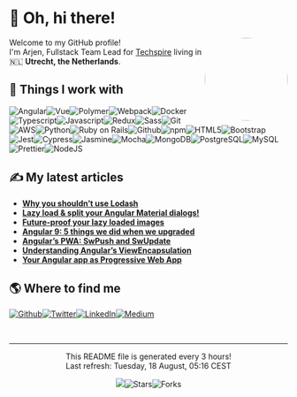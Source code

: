 
<h1>👋 Oh, hi there!</h1><img align="right" width="150" height="150" src="https://github.com/arjenbrandenburgh.png?size=150" style="border-radius:50%"/>
<p>Welcome to my GitHub profile! <br/> I'm Arjen, Fullstack Team Lead for <a href="https://www.techspire.nl" target="_blank">Techspire</a> living in 🇳🇱 <b>Utrecht, the Netherlands</b>.</p>
<h2>🔧 Things I work with</h2>
<p><img alt="Angular" src="https://img.shields.io/badge/-Angular-311c87?style=flat-square&logo=angular&logoColor=white"/><img alt="Vue" src="https://img.shields.io/badge/-Vue-311c87?style=flat-square&logo=vue.js&logoColor=white"/><img alt="Polymer" src="https://img.shields.io/badge/-Polymer-381b84?style=flat-square&logo=polymer-project&logoColor=white"/><img alt="Webpack" src="https://img.shields.io/badge/-Webpack-3f1a80?style=flat-square&logo=webpack&logoColor=white"/><img alt="Docker" src="https://img.shields.io/badge/-Docker-46197d?style=flat-square&logo=docker&logoColor=white"/><img alt="Typescript" src="https://img.shields.io/badge/-Typescript-4d1879?style=flat-square&logo=typescript&logoColor=white"/><img alt="Javascript" src="https://img.shields.io/badge/-Javascript-531676?style=flat-square&logo=javascript&logoColor=white"/><img alt="Redux" src="https://img.shields.io/badge/-Redux-5a1572?style=flat-square&logo=redux&logoColor=white"/><img alt="Sass" src="https://img.shields.io/badge/-Sass-61146f?style=flat-square&logo=sass&logoColor=white"/><img alt="Git" src="https://img.shields.io/badge/-Git-68136b?style=flat-square&logo=git&logoColor=white"/><img alt="AWS" src="https://img.shields.io/badge/-AWS-6f1268?style=flat-square&logo=amazon-aws&logoColor=white"/><img alt="Python" src="https://img.shields.io/badge/-Python-761165?style=flat-square&logo=python&logoColor=white"/><img alt="Ruby on Rails" src="https://img.shields.io/badge/-Ruby on Rails-7d1061?style=flat-square&logo=ruby-on-rails&logoColor=white"/><img alt="Github" src="https://img.shields.io/badge/-Github-840f5e?style=flat-square&logo=github&logoColor=white"/><img alt="npm" src="https://img.shields.io/badge/-npm-8a0d5a?style=flat-square&logo=npm&logoColor=white"/><img alt="HTML5" src="https://img.shields.io/badge/-HTML5-910c57?style=flat-square&logo=html5&logoColor=white"/><img alt="Bootstrap" src="https://img.shields.io/badge/-Bootstrap-980b53?style=flat-square&logo=bootstrap&logoColor=white"/><img alt="Jest" src="https://img.shields.io/badge/-Jest-9f0a50?style=flat-square&logo=jest&logoColor=white"/><img alt="Cypress" src="https://img.shields.io/badge/-Cypress-a6094d?style=flat-square&logo=cypress&logoColor=white"/><img alt="Jasmine" src="https://img.shields.io/badge/-Jasmine-ad0849?style=flat-square&logo=jasmine&logoColor=white"/><img alt="Mocha" src="https://img.shields.io/badge/-Mocha-b40746?style=flat-square&logo=mocha&logoColor=white"/><img alt="MongoDB" src="https://img.shields.io/badge/-MongoDB-bb0642?style=flat-square&logo=mongodb&logoColor=white"/><img alt="PostgreSQL" src="https://img.shields.io/badge/-PostgreSQL-c1043f?style=flat-square&logo=postgresql&logoColor=white"/><img alt="MySQL" src="https://img.shields.io/badge/-MySQL-c8033b?style=flat-square&logo=mysql&logoColor=white"/><img alt="Prettier" src="https://img.shields.io/badge/-Prettier-cf0238?style=flat-square&logo=prettier&logoColor=white"/><img alt="NodeJS" src="https://img.shields.io/badge/-NodeJS-d60134?style=flat-square&logo=Node.js&logoColor=white"/>
</p>
<h2>✍ My latest articles</h2>
<ul>
  <li><a href="https://medium.com/techspiration/why-you-shouldnt-use-lodash-f8504d7b7383?source=rss-4e994d74f767------2"><b>Why you shouldn’t use Lodash</b></a></li>
  <li><a href="https://medium.com/techspiration/lazy-load-split-your-angular-material-dialogs-61800e06173e?source=rss-4e994d74f767------2"><b>Lazy load &amp; split your Angular Material dialogs!</b></a></li>
  <li><a href="https://medium.com/techspiration/future-proof-your-lazy-loaded-images-16160bb51e58?source=rss-4e994d74f767------2"><b>Future-proof your lazy loaded images</b></a></li>
  <li><a href="https://medium.com/techspiration/angular-9-5-things-we-did-when-we-upgraded-75d0e1de0d4c?source=rss-4e994d74f767------2"><b>Angular 9: 5 things we did when we upgraded</b></a></li>
  <li><a href="https://medium.com/@arjenbrandenburgh/angulars-pwa-swpush-and-swupdate-15a7e5c154ac?source=rss-4e994d74f767------2"><b>Angular’s PWA: SwPush and SwUpdate</b></a></li>
  <li><a href="https://medium.com/dev-jam/understanding-angulars-viewencapsulation-5d8638859d4a?source=rss-4e994d74f767------2"><b>Understanding Angular’s ViewEncapsulation</b></a></li>
  <li><a href="https://medium.com/@arjenbrandenburgh/your-angular-app-as-progressive-web-app-e481043acf65?source=rss-4e994d74f767------2"><b>Your Angular app as Progressive Web App</b></a></li>
</ul>
<h2>🌎 Where to find me</h2>
<p><a href="https://github.com/arjenbrandenburgh" target="_blank"><img alt="Github" src="https://img.shields.io/badge/GitHub-%2312100E.svg?&style=for-the-badge&logo=Github&logoColor=white"/></a><a href="https://twitter.com/ArjenBrand" target="_blank"><img alt="Twitter" src="https://img.shields.io/badge/twitter-%231DA1F2.svg?&style=for-the-badge&logo=twitter&logoColor=white"/></a><a href="https://www.linkedin.com/in/arjen-brandenburgh" target="_blank"><img alt="LinkedIn" src="https://img.shields.io/badge/linkedin-%230077B5.svg?&style=for-the-badge&logo=linkedin&logoColor=white"/></a><a href="https://medium.com/@arjenbrandenburgh" target="_blank"><img alt="Medium" src="https://img.shields.io/badge/medium-%2312100E.svg?&style=for-the-badge&logo=medium&logoColor=white"/></a></p><br/>
<hr/>
<p align="center">This README file is generated every 3 hours!<br/>Last refresh: Tuesday, 18 August, 05:16 CEST</p>
<p align="center"><img src="https://github.com/arjenbrandenburgh/arjenbrandenburgh/workflows/README%20build/badge.svg"/><img alt="Stars" src="https://img.shields.io/github/stars/arjenbrandenburgh/arjenbrandenburgh?style=flat-square&labelColor=343b41"/><img alt="Forks" src="https://img.shields.io/github/forks/arjenbrandenburgh/arjenbrandenburgh?style=flat-square&labelColor=343b41"/></p>